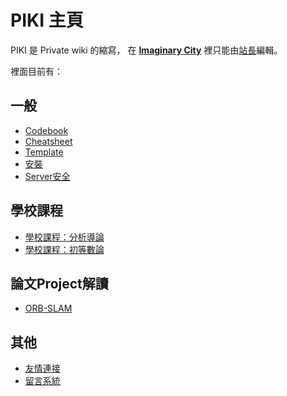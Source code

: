 # PIKI 主頁

PIKI 是 Private wiki 的縮寫，
在 **[Imaginary City](/piki/imaginary-city/)** 裡只能由[站長](/piki/mudream/)編輯。

裡面目前有：

## 一般

* [Codebook](/piki/codebook/)
* [Cheatsheet](/piki/cheatsheet/)
* [Template](/piki/template/)
* [安裝](/piki/installation/)
* [Server安全](/piki/server-security/)

## 學校課程

* [學校課程：分析導論](/piki/real-analysis/)
* [學校課程：初等數論](/piki/elementary-number-theory/)

## 論文Project解讀

* [ORB-SLAM](/piki/orb-slam/)

## 其他

* [友情連接](/piki/links/)
* [留言系統](/piki/comment/)
